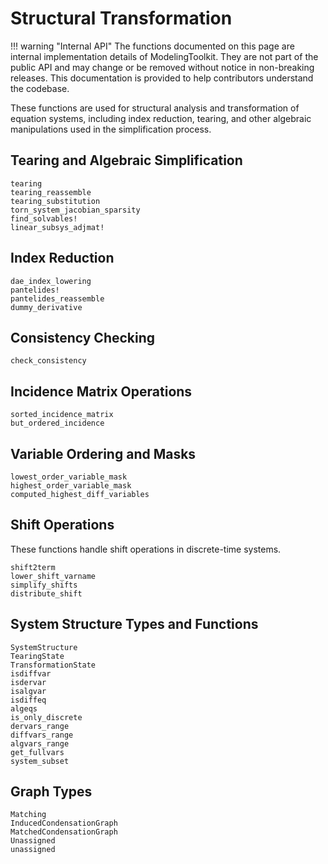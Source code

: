 # Structural Transformation

!!! warning "Internal API"
    The functions documented on this page are internal implementation details of ModelingToolkit. They are not part of the public API and may change or be removed without notice in non-breaking releases. This documentation is provided to help contributors understand the codebase.

These functions are used for structural analysis and transformation of equation systems, including index reduction, tearing, and other algebraic manipulations used in the simplification process.

## Tearing and Algebraic Simplification

```@docs
tearing
tearing_reassemble
tearing_substitution
torn_system_jacobian_sparsity
find_solvables!
linear_subsys_adjmat!
```

## Index Reduction

```@docs
dae_index_lowering
pantelides!
pantelides_reassemble
dummy_derivative
```

## Consistency Checking

```@docs
check_consistency
```

## Incidence Matrix Operations

```@docs
sorted_incidence_matrix
but_ordered_incidence
```

## Variable Ordering and Masks

```@docs
lowest_order_variable_mask
highest_order_variable_mask
computed_highest_diff_variables
```

## Shift Operations

These functions handle shift operations in discrete-time systems.

```@docs
shift2term
lower_shift_varname
simplify_shifts
distribute_shift
```

## System Structure Types and Functions

```@docs
SystemStructure
TearingState
TransformationState
isdiffvar
isdervar
isalgvar
isdiffeq
algeqs
is_only_discrete
dervars_range
diffvars_range
algvars_range
get_fullvars
system_subset
```

## Graph Types

```@docs
Matching
InducedCondensationGraph
MatchedCondensationGraph
Unassigned
unassigned
```